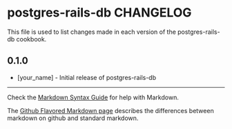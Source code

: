 postgres-rails-db CHANGELOG
===========================

This file is used to list changes made in each version of the postgres-rails-db cookbook.

0.1.0
-----
- [your_name] - Initial release of postgres-rails-db

- - -
Check the [Markdown Syntax Guide](http://daringfireball.net/projects/markdown/syntax) for help with Markdown.

The [Github Flavored Markdown page](http://github.github.com/github-flavored-markdown/) describes the differences between markdown on github and standard markdown.
